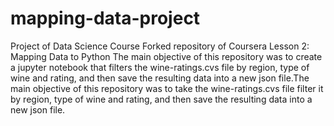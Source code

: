 # mapping-data-project
Project of Data Science Course
Forked repository of Coursera Lesson 2: Mapping Data to Python
The main objective of this repository was to create a jupyter notebook that filters the wine-ratings.cvs file by region, type of wine and rating, and then save the resulting data into a new json file.The main objective of this repository was to take the wine-ratings.cvs file filter it by region, type of wine and rating, and then save the resulting data into a new json file. 
